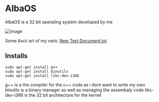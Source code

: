# AlbaOS #
AlbaOS is a 32 bit operating system developed by me

![image](https://github.com/CamH04/AlbaOS/assets/104907445/0342bfcb-fbdf-4e46-b6c0-f127e1655e38)



Some Ascii art of my owls: 
[New Text Document.txt](https://github.com/CamH04/AlbaOS/files/13266996/New.Text.Document.txt)


## Installs

```
sudo apt-get install g++
sudo apt-get install binutils
sudo apt-get install libc-dev-i386

```

g++ is a the compiler for the c++ code as i dont want to write my own
binutils is a binary manager as well as managing the assembaly code
libc-dev-i386 is the 32 bit architecture for the kernel
